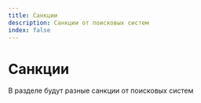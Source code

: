 ```yaml
---
title: Санкции
description: Санкции от поисковых систем
index: false
---
```


# Санкции

В разделе будут разные санкции от поисковых систем

